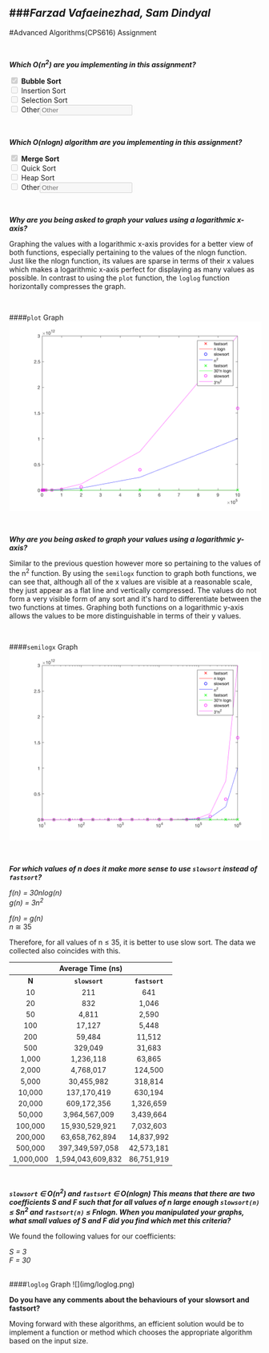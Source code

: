 ###*Farzad Vafaeinezhad, Sam Dindyal*
--
#Advanced Algorithms(CPS616) Assignment

<br>

***Which O(n<sup>2</sup>) are you implementing in this assignment?***

<input type="checkbox" disabled checked> <b>Bubble Sort</b><br>
<input type="checkbox" disabled> Insertion Sort<br>
<input type="checkbox" disabled> Selection Sort<br>
<input type="checkbox" disabled> Other<input placeholder="Other" disabled></input>

<br>

***Which O(nlogn) algorithm are you implementing in this assignment?***

<input type="checkbox" disabled checked> <b>Merge Sort</b><br>
<input type="checkbox" disabled> Quick Sort<br>
<input type="checkbox" disabled> Heap Sort<br>
<input type="checkbox" disabled> Other<input placeholder="Other" disabled></input>

<br>

***Why are you being asked to graph your values using a logarithmic x-axis?***<br>

Graphing the values with a logarithmic x-axis provides for a better view of both functions, especially pertaining to the values of the nlogn function. Just like the nlogn function, its values are sparse in terms of their x values which makes a logarithmic x-axis perfect for displaying as many values as possible. In contrast to using the <code>plot</code> function, the <code>loglog</code> function horizontally compresses the graph.

<br>

####<code>plot</code> Graph
![](img/plot.png)

<br>

***Why are you being asked to graph your values using a logarithmic y-axis?***<br>

Similar to the previous question however more so pertaining to the values of the n<sup>2</sup> function. By using the <code>semilogx</code> function to graph both functions, we can see that, although all of the x values are visible at a reasonable scale, they just appear as a flat line and vertically compressed. The values do not form a very visible form of any sort and it's hard to differentiate between the two functions at times. Graphing both functions on a logarithmic y-axis allows the values to be more distinguishable in terms of their y values.

<br>

####<code>semilogx</code> Graph
![](img/semilogx.png)

<br>

***For which values of n does it make more sense to use <code>slowsort</code> instead of <code>fastsort</code>?***<br>

*f(n) = 30nlog(n)*<br>
*g(n) = 3n<sup>2</sup>*<br>

*f(n) = g(n)*<br>
*n* &cong; 35

Therefore, for all values of n &le; 35, it is better to use slow sort. The data we collected also coincides with this.
<table>
<tr>
	<th colspan="3">Average Time (ns)</th>
</tr>
<tr>
	<th>N</th>
	<th><code>slowsort</code></th>
	<th><code>fastsort</code></th>
</tr>

<tr>
<td align="center">10</td>
<td align="center">211</td>
<td align="center">641</td>
</tr>
<tr>
<td align="center">20</td>
<td align="center">832</td>
<td align="center"> 1,046 </td>
</tr>
<tr>
<td align="center">50</td>
<td align="center"> 4,811 </td>
<td align="center"> 2,590 </td>
</tr>
<tr>
<td align="center">100</td>
<td align="center"> 17,127 </td>
<td align="center"> 5,448 </td>
</tr>
<tr>
<td align="center">200</td>
<td align="center"> 59,484 </td>
<td align="center"> 11,512 </td>
</tr>
<tr>
<td align="center">500</td>
<td align="center"> 329,049 </td>
<td align="center"> 31,683 </td>
</tr>
<tr>
<td align="center"> 1,000 </td>
<td align="center"> 1,236,118 </td>
<td align="center"> 63,865 </td>
</tr>
<tr>
<td align="center"> 2,000 </td>
<td align="center"> 4,768,017 </td>
<td align="center"> 124,500 </td>
</tr>
<tr>
<td align="center"> 5,000 </td>
<td align="center"> 30,455,982 </td>
<td align="center"> 318,814 </td>
</tr>
<tr>
<td align="center"> 10,000 </td>
<td align="center"> 137,170,419 </td>
<td align="center"> 630,194 </td>
</tr>
<tr>
<td align="center"> 20,000 </td>
<td align="center"> 609,172,356 </td>
<td align="center"> 1,326,659 </td>
</tr>
<tr>
<td align="center"> 50,000 </td>
<td align="center"> 3,964,567,009 </td>
<td align="center"> 3,439,664 </td>
</tr>
<tr>
<td align="center"> 100,000 </td>
<td align="center"> 15,930,529,921 </td>
<td align="center"> 7,032,603 </td>
</tr>
<tr>
<td align="center"> 200,000 </td>
<td align="center"> 63,658,762,894 </td>
<td align="center"> 14,837,992 </td>
</tr>
<tr>
<td align="center"> 500,000 </td>
<td align="center"> 397,349,597,058 </td>
<td align="center"> 42,573,181 </td>
</tr>
<tr>
<td align="center"> 1,000,000 </td>
<td align="center"> 1,594,043,609,832 </td>
<td align="center"> 86,751,919 </td>
</tr>

<table>


<br>

***<code>slowsort</code> &isin; O(n<sup>2</sup>) and <code>fastsort</code> &isin; O(nlogn) This means that there are two coefficients S and F such that for all values of n large enough <code>slowsort(n)</code> &le; Sn<sup>2</sup> and <code>fastsort(n)</code> &le; Fnlogn. When you manipulated your graphs, what small values of S and F did you find which met this criteria?***<br>

We found the following values for our coefficients: <br>

*S = 3*<br>
*F = 30*

<br>
####<code>loglog</code> Graph
![](img/loglog.png)

<br>

**Do you have any comments about the behaviours of your slowsort and fastsort?**

Moving forward with these algorithms, an efficient solution would be to implement a function or method which chooses the appropriate algorithm based on the input size.


